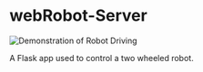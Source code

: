 # webRobot-Server
![Demonstration of Robot Driving](./images/robotServerDemo.gif)

A Flask app used to control a two wheeled robot.
